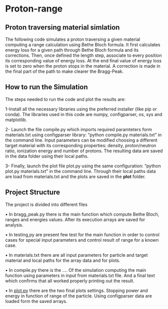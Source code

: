 # Proton-range

## Proton traversing material simlation 
The following code simulates a proton traversing a given material computing a range calculation using Bethe Bloch formula.
It first calculates energy loss for a given path through Bethe Bloch formula and its corrections.
Then, once defined the length step, associate to every position its corresponding value of energy loss. At the end final value of energy loss is set to zero when the proton stops in the material. A correction is made in the final part of the path to make clearer the Bragg-Peak.

## How to run the Simulation
The steps needed to run the code and plot the results are:

1-Install all the necessary libraries using the preferred installer (like pip or conda). The libraries used in this code are numpy, configparser,  os, sys and matplotlib.

2-	Launch the file compile.py which imports required paramteters form materials.txt using configparser library: “python compile.py materials.txt” in the command line. Input parameters can be modified choosing a different target material with its corresponding properties: density, proton/neutron ratio, ionization energy and number of protons. The resulting data are saved in the data folder using their local paths.

3-	Finally, launch the plot file plot.py using the same configuration:  “python plot.py materials.txt” in the command line. Through their local paths data are load from materials.txt and the plots are saved in the **plot** folder. 

## Project Structure
The project is divided into different files

•	In bragg_peak.py there is the main function which compute Bethe Bloch, ranges and energies values. After its execution arrays are saved for analysis.

•	In testing,py are present few test for the main function in order to control cases for special input parameters and control result of range for a known case.

•	In materials.txt there are all input parameters for particle and target material and local paths for the array data and for plots.

•	In compile.py there is the …. Of the simulation computing the main function using parameters in input from materials.txt file. And a final text which confirms that all worked properly printing out the result.

•	In [plot.py](/plot.py) there are the two final plots settings. Stopping power and energy in function of range of the particle. Using configparser data are loaded form the saved arrays.
